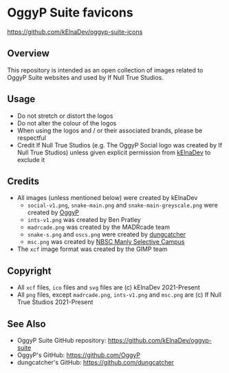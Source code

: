 # OggyP Suite favicons
https://github.com/kElnaDev/oggyp-suite-icons


## Overview
This repository is intended as an open collection of images related to OggyP Suite websites and used by If Null True Studios.


## Usage
* Do not stretch or distort the logos
* Do not alter the colour of the logos
* When using the logos and / or their associated brands, please be respectful
* Credit If Null True Studios (e.g. The OggyP Social logo was created by If Null True Studios) unless given explicit 
  permission from [kElnaDev](https://github.com/kElnaDev) to exclude it


## Credits
* All images (unless mentioned below) were created by kElnaDev
  * `social-v1.png`, `snake-main.png` and `snake-main-greyscale.png` were created by [OggyP](https://github.com/OggyP)
  * `ints-v1.png` was created by Ben Pratley
  * `madrcade.png` was created by the MADRcade team
  * `snake-s.png` and `oscs.png` were created by [dungcatcher](https://github.com/dungcatcher)
  * `msc.png` was created by [NBSC Manly Selective Campus](https://nbscmanlys-h.schools.nsw.gov.au)
* The `xcf` image format was created by the GIMP team


## Copyright
* All `xcf` files, `ico` files and `svg` files are (c) kElnaDev 2021-Present
* All `png` files, except `madrcade.png`, `ints-v1.png` and `msc.png` are (c) If Null True Studios 2021-Present


## See Also
* OggyP Suite GitHub repository: https://github.com/kElnaDev/oggyp-suite
* OggyP's GitHub: https://github.com/OggyP
* dungcatcher's GitHub: https://github.com/dungcatcher
